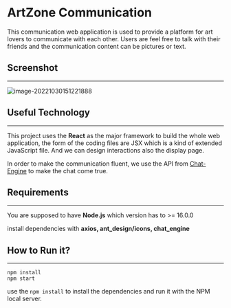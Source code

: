 # ArtZone Communication

This communication web application is used to provide a platform for art lovers to communicate with each other.  Users are feel free to talk with their friends and the communication content can be pictures or text.

## Screenshot

------

![image-20221030151221888](C:\Users\lwk16\AppData\Roaming\Typora\typora-user-images\image-20221030151221888.png)



## Useful Technology

------

This project uses the **React** as the major framework to build the whole web application, the form of the coding files are JSX which is a kind of extended JavaScript file. And we can design interactions also the display page.

In order to make the communication fluent, we use the API from [Chat-Engine](https://chatengine.io/) to make the chat come true.



## Requirements

------

You are supposed to have **Node.js** which version has to >= 16.0.0

install dependencies with **axios, ant_design/icons, chat_engine**

## How to Run it?

------

```Shell
npm install
npm start
```

use the <code>npm install</code> to install the dependencies and run it with the NPM local server.
